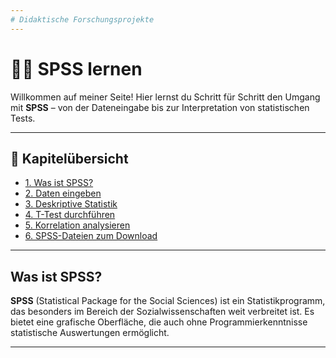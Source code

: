 ```yaml
---
# Didaktische Forschungsprojekte 
---
```


# 👩‍🏫 SPSS lernen 

Willkommen auf meiner Seite! Hier lernst du Schritt für Schritt den Umgang mit **SPSS** – von der Dateneingabe bis zur Interpretation von statistischen Tests.

---

## 🧮 Kapitelübersicht

- [1. Was ist SPSS?](#was-ist-spss)
- [2. Daten eingeben](#daten-eingeben)
- [3. Deskriptive Statistik](#deskriptive-statistik)
- [4. T-Test durchführen](#t-test-durchführen)
- [5. Korrelation analysieren](#korrelation-analysieren)
- [6. SPSS-Dateien zum Download](#downloads)

---

## Was ist SPSS?

**SPSS** (Statistical Package for the Social Sciences) ist ein Statistikprogramm, das besonders im Bereich der Sozialwissenschaften weit verbreitet ist. Es bietet eine grafische Oberfläche, die auch ohne Programmierkenntnisse statistische Auswertungen ermöglicht.

---


